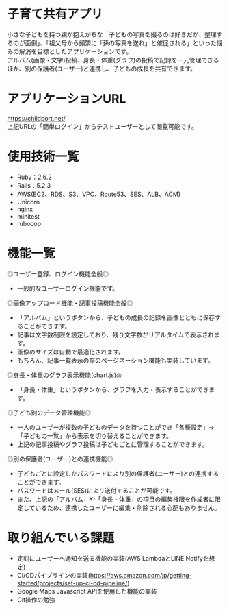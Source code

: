 # 子育て共有アプリ
小さな子どもを持つ親が抱えがちな「子どもの写真を撮るのは好きだが、整理するのが面倒」、「祖父母から頻繁に「孫の写真を送れ」と催促される」といった悩みの解消を目標としたアプリケーションです。
<br>アルバム(画像・文字)投稿、身長・体重(グラフ)の投稿で記録を一元管理できるほか、別の保護者(ユーザー)と連携し、子どもの成長を共有できます。

# アプリケーションURL
https://childport.net/
<br>上記URLの「簡単ログイン」からテストユーザーとして閲覧可能です。

# 使用技術一覧
* Ruby：2.6.2
* Rails：5.2.3
* AWS(EC2、RDS、S3、VPC、Route53、SES、ALB、ACM)
* Unicorn
* nginx
* minitest
* rubocop

# 機能一覧
◎ユーザー登録、ログイン機能全般◎
* 一般的なユーザーログイン機能です。

◎画像アップロード機能・記事投稿機能全般◎
* 「アルバム」というボタンから、子どもの成長の記録を画像とともに保存することができます。
* 記事は文字数制限を設定しており、残り文字数がリアルタイムで表示されます。
* 画像のサイズは自動で最適化されます。
* もちろん、記事一覧表示の際のページネーション機能も実装しています。

◎身長・体重のグラフ表示機能(chart.js)◎
* 「身長・体重」というボタンから、グラフを入力・表示することができます。

◎子ども別のデータ管理機能◎
* 一人のユーザーが複数の子どものデータを持つことができ「各種設定」→「子どもの一覧」から表示を切り替えることができます。
* 上記の記事投稿やグラフ投稿は子どもごとに管理することができます。

◎別の保護者(ユーザー)との連携機能◎
* 子どもごとに設定したパスワードにより別の保護者(ユーザー)との連携することができます。
* パスワードはメール(SES)により送付することが可能です。
* また、上記の「アルバム」や「身長・体重」の項目の編集権限を作成者に限定しているため、連携したユーザーに編集・削除される心配もありません。

# 取り組んでいる課題
* 定刻にユーザーへ通知を送る機能の実装(AWS LambdaとLINE Notifyを想定)
* CI/CDパイプラインの実装(https://aws.amazon.com/jp/getting-started/projects/set-up-ci-cd-pipeline/)
* Google Maps Javascript APIを使用した機能の実装
* Git操作の勉強

